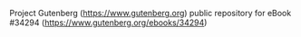 Project Gutenberg (https://www.gutenberg.org) public repository for eBook #34294 (https://www.gutenberg.org/ebooks/34294)
